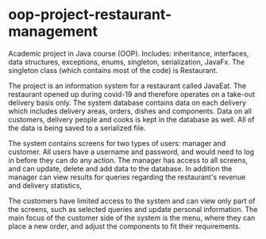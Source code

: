 # oop-project-restaurant-management
Academic project in Java course (OOP). Includes: inheritance, interfaces, data structures, exceptions, enums, singleton, serialization, JavaFx. 
The singleton class (which contains most of the code) is Restaurant.


The project is an information system for a restaurant called JavaEat. The restaurant opened up during covid-19 and therefore operates on a take-out delivery basis only.
The system database contains data on each delivery which includes delivery areas, orders, dishes and components. 
Data on all customers, delivery people and cooks is kept in the database as well. All of the data is being saved to a serialized file.


The system contains screens for two types of users: manager and customer. All users have a username and password, and would need to log in before they can do any action. 
The manager has access to all screens, and can update, delete and add data to the database.
In addition the manager can view results for queries regarding the restaurant's revenue and delivery statistics,  

The customers have limited access to the system and can view only part of the screens, such as selected queries and update personal information.
The main focus of the customer side of the system is the menu, where they can place a new order, and adjust the components to fit their requirements.

